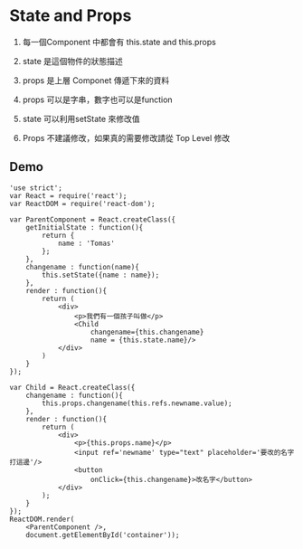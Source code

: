 # State and Props

1. 每一個Component 中都會有 this.state and this.props

2. state 是這個物件的狀態描述

3. props 是上層 Componet 傳遞下來的資料

4. props 可以是字串，數字也可以是function

5. state 可以利用setState 來修改值

6. Props 不建議修改，如果真的需要修改請從 Top Level 修改

## Demo

    'use strict';
    var React = require('react');
    var ReactDOM = require('react-dom');

    var ParentComponent = React.createClass({
        getInitialState : function(){
            return {
                name : 'Tomas'
            };
        },
        changename : function(name){
            this.setState({name : name});
        },
        render : function(){
            return (
                <div>
                    <p>我們有一個孩子叫做</p>
                    <Child
                        changename={this.changename}
                        name = {this.state.name}/>
                </div>
            )
        }
    });

    var Child = React.createClass({
        changename : function(){
            this.props.changename(this.refs.newname.value);
        },
        render : function(){
            return (
                <div>
                    <p>{this.props.name}</p>
                    <input ref='newname' type="text" placeholder='要改的名字打這邊'/>
                    <button
                        onClick={this.changename}>改名字</button>
                </div>
            );
        }
    });
    ReactDOM.render(
        <ParentComponent />,
        document.getElementById('container'));

